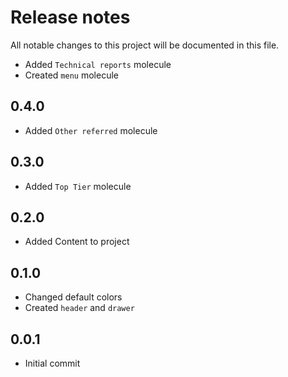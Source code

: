 # Release notes
All notable changes to this project will be documented in this file.

- Added `Technical reports` molecule
- Created `menu` molecule

## 0.4.0
- Added `Other referred` molecule

## 0.3.0
- Added `Top Tier` molecule

## 0.2.0
- Added Content to project

## 0.1.0
- Changed default colors
- Created `header` and `drawer`

## 0.0.1
- Initial commit
